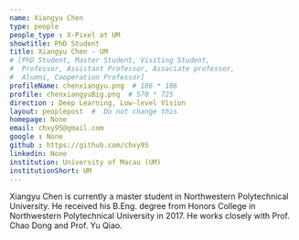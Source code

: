 ```yaml
---
name: Xiangyu Chen
type: people
people_type : X-Pixel at UM
showtitle: PhD Student
title: Xiangyu Chen - UM
# [PhD Student, Master Student, Visiting Student,
#  Professor, Assistant Professor, Associate professor,
#  Alumni, Cooperation Professor]
profileName: chenxiangyu.png  # 186 * 186
profile: chenxiangyuBig.png  # 570 * 725
direction : Deep Learning, Low-level Vision
layout: peoplepost  #  Do not change this
homepage: None
email: chxy95@gmail.com
google : None
github : https://github.com/chxy95
linkedin: None
institution: University of Macau (UM)
institutionShort: UM
---
```


Xiangyu Chen is currently a master student in Northwestern Polytechnical University. He received his B.Eng. degree from Honors College in Northwestern Polytechnical University in 2017. He works closely with Prof. Chao Dong and Prof. Yu Qiao.


